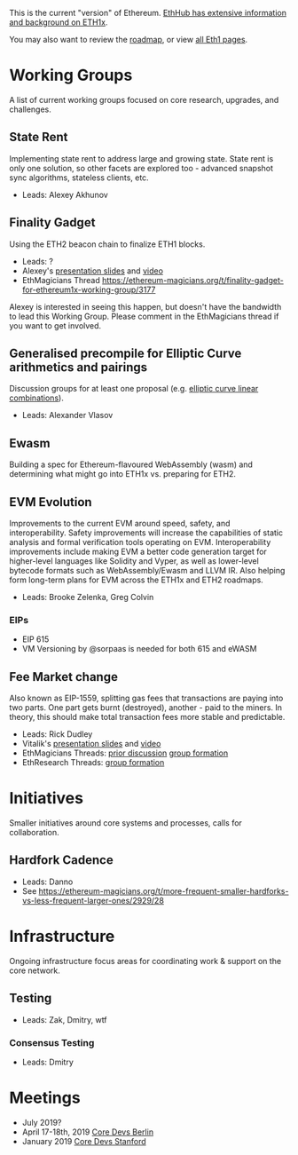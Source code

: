 <!-- TITLE: Ethereum 1x -->

This is the current "version" of Ethereum. [EthHub has extensive information and background on ETH1x](https://docs.ethhub.io/ethereum-roadmap/ethereum-1.x/).

You may also want to review the [roadmap](/roadmap), or view [all Eth1 pages](/eth1/all).
# Working Groups
A list of current working groups focused on core research, upgrades, and challenges.

## State Rent
Implementing state rent to address large and growing state. State rent is only one solution, so other facets are explored too - advanced snapshot sync algorithms, stateless clients, etc.

* Leads: Alexey Akhunov

## Finality Gadget
Using the ETH2 beacon chain to finalize ETH1 blocks.

* Leads: ?
* Alexey's [presentation slides](https://drive.google.com/open?id=16KLZKAutK79NxMh8L7B6hpNKuoOaAPZT) and [video](https://youtu.be/HaT-BIzWSew?t=24502)
* EthMagicians Thread https://ethereum-magicians.org/t/finality-gadget-for-ethereum1x-working-group/3177

Alexey is interested in seeing this happen, but doesn't have the bandwidth to lead this Working Group. Please comment in the EthMagicians thread if you want to get involved.

## Generalised precompile for Elliptic Curve arithmetics and pairings
Discussion groups for at least one proposal (e.g. [elliptic curve linear combinations](https://ethereum-magicians.org/t/precompile-for-general-elliptic-curve-linear-combinations/2581)).
* Leads: Alexander Vlasov

## Ewasm
Building a spec for Ethereum-flavoured WebAssembly (wasm) and determining what might go into ETH1x vs. preparing for ETH2.

## EVM Evolution

Improvements to the current EVM around speed, safety, and interoperability. Safety improvements will increase the capabilities of static analysis and formal verification tools operating on EVM. Interoperability improvements include making EVM a better code generation target for higher-level languages like Solidity and Vyper, as well as lower-level bytecode formats such as WebAssembly/Ewasm and LLVM IR. Also helping form long-term plans for EVM across the ETH1x and ETH2 roadmaps.

* Leads: Brooke Zelenka, Greg Colvin

### EIPs

* EIP 615
* VM Versioning by @sorpaas is needed for both 615 and eWASM

## Fee Market change
Also known as EIP-1559, splitting gas fees that transactions are paying into two parts. One part gets burnt (destroyed), another - paid to the miners. In theory, this should make total transaction fees more stable and predictable.
* Leads: Rick Dudley
* Vitalik's [presentation slides](https://drive.google.com/open?id=12bCGHxv9uldSvh-dcDS5qc53XqZDOOHD) and [video](https://www.youtube.com/watch?v=HaT-BIzWSew&t=4706s)
* EthMagicians Threads: [prior discussion](https://ethereum-magicians.org/t/eip-1559-fee-market-change-for-eth-1-0-chain/2783) [group formation](https://ethereum-magicians.org/t/fee-market-change-working-group-formation-and-my-proposed-amendment/3195)
* EthResearch Threads: [group formation](https://ethresear.ch/t/fee-market-change-working-group-formation-and-my-proposed-amendment/5365)

# Initiatives
Smaller initiatives around core systems and processes, calls for collaboration.

## Hardfork Cadence

* Leads: Danno
* See https://ethereum-magicians.org/t/more-frequent-smaller-hardforks-vs-less-frequent-larger-ones/2929/28

# Infrastructure
Ongoing infrastructure focus areas for coordinating work & support on the core network.

## Testing
* Leads: Zak, Dmitry, wtf

### Consensus Testing

* Leads: Dmitry

# Meetings
* July 2019?
* April 17-18th, 2019 [Core Devs Berlin](/eth1/coredevsberlin)
* January 2019 [Core Devs Stanford](/eth1/coredevsstanford)
